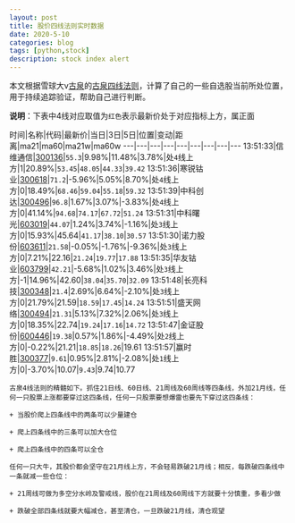 ```yaml
---
layout: post
title: 股价四线法则实时数据
date: 2020-5-10
categories: blog
tags: [python,stock]
description: stock index alert
---
```



本文根据雪球大v[古泉](https://xueqiu.com/u/7148646888)的[古泉四线法则](https://xueqiu.com/7148646888/130498192)，计算了自己的一些自选股当前所处位置，用于持续追踪验证，帮助自己进行判断。

**说明**：下表中4线对应取值为`红色`表示最新价处于对应指标上方，属正面

时间|名称|代码|最新价|当日|3日|5日|位置|变动|距离|ma21|ma60|ma21w|ma60w
---|---|---|---|---|---|---|---|---
13:51:33|信维通信|[300136](https://xueqiu.com/S/SZ300136)|`55.3`|9.98%|11.48%|3.78%|处`4`线上方|1|20.89%|`53.45`|`48.05`|`44.33`|`39.42`
13:51:36|寒锐钴业|[300618](https://xueqiu.com/S/SZ300618)|`71.2`|-5.96%|5.05%|8.70%|处`4`线上方|0|18.49%|`68.46`|`59.04`|`55.18`|`59.32`
13:51:39|中科创达|[300496](https://xueqiu.com/S/SZ300496)|`96.8`|1.67%|3.07%|-3.83%|处`4`线上方|0|41.14%|`94.68`|`74.17`|`67.72`|`51.24`
13:51:31|中科曙光|[603019](https://xueqiu.com/S/SH603019)|`44.07`|1.24%|3.74%|-1.16%|处`3`线上方|0|15.93%|45.64|`41.17`|`38.10`|`30.57`
13:51:30|诺力股份|[603611](https://xueqiu.com/S/SH603611)|`21.58`|-0.05%|-1.76%|-9.36%|处`3`线上方|0|7.21%|22.16|`21.24`|`19.77`|`17.88`
13:51:35|华友钴业|[603799](https://xueqiu.com/S/SH603799)|`42.21`|-5.68%|1.02%|3.46%|处`3`线上方|-1|14.96%|42.60|`38.04`|`35.70`|`32.09`
13:51:48|长亮科技|[300348](https://xueqiu.com/S/SZ300348)|`21.4`|2.69%|6.64%|-2.10%|处`3`线上方|0|21.79%|21.59|`18.59`|`17.45`|`14.24`
13:51:51|盛天网络|[300494](https://xueqiu.com/S/SZ300494)|`21.31`|5.13%|7.32%|2.06%|处`3`线上方|0|18.35%|22.74|`19.24`|`17.16`|`14.72`
13:51:47|金证股份|[600446](https://xueqiu.com/S/SH600446)|`19.38`|0.57%|1.86%|-4.49%|处`2`线上方|0|-0.22%|21.21|`18.85`|`18.26`|19.61
13:51:57|赢时胜|[300377](https://xueqiu.com/S/SZ300377)|`9.61`|0.95%|2.81%|-2.08%|处`1`线上方|0|-3.70%|10.07|`9.43`|9.74|10.77

```
古泉4线法则的精髓如下。抓住21日线、60日线、21周线及60周线等四条线，外加21月线，任何一只股票上涨都要穿过这四条线，任何一只股票要想爆雷也要先下穿过这四条线：

+ 当股价爬上四条线中的两条可以少量建仓

+ 爬上四条线中的三条可以加大仓位

+ 爬上四条线中的四条可以全仓

任何一只大牛，其股价都会坚守在21月线上方，不会轻易跌破21月线；相反，每跌破四条线中一条就减一些仓位：

+ 21周线可做为多空分水岭及警戒线，股价在21周线及60周线下方就要十分慎重，多看少做

+ 跌破全部四条线就要大幅减仓，甚至清仓，一旦跌破21月线，清仓观望
```